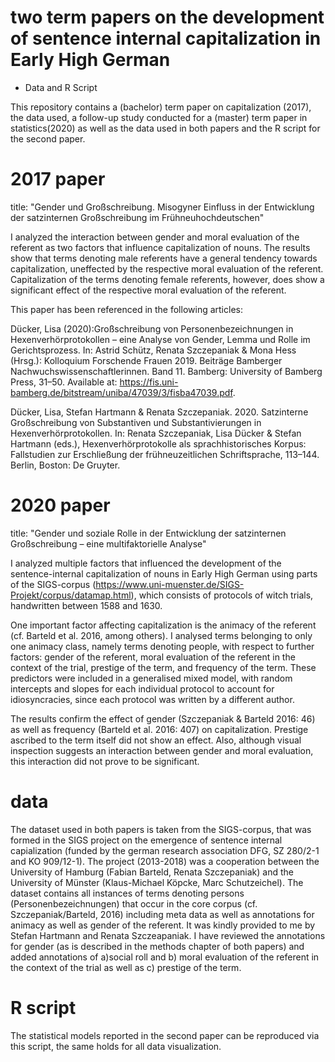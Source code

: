 # two term papers on the development of sentence internal capitalization in Early High German
+ Data and R Script

This repository contains a (bachelor) term paper on capitalization (2017), the data used, a follow-up study conducted for a (master) term paper in statistics(2020) as well as the data used in both papers and the R script for the second paper.

# 2017 paper
title: "Gender und Großschreibung. Misogyner Einfluss in der Entwicklung der satzinternen Großschreibung im Frühneuhochdeutschen"

I analyzed the interaction between gender and moral evaluation of the referent as two factors that influence capitalization of nouns. 
The results show that terms denoting male referents have a general tendency towards capitalization, uneffected by the respective moral evaluation of the referent. Capitalization of the terms denoting female referents, however, does show a significant effect of the respective moral evaluation of the referent.

This paper has been referenced in the following articles:

Dücker, Lisa (2020):Großschreibung von Personenbezeichnungen in Hexenverhörprotokollen –  eine Analyse von Gender, Lemma und Rolle im Gerichtsprozess. In: Astrid Schütz, Renata Szczepaniak & Mona Hess (Hrsg.): Kolloquium Forschende Frauen 2019. Beiträge Bamberger Nachwuchswissenschaftlerinnen. Band 11. Bamberg: University of Bamberg Press, 31–50. Available at: https://fis.uni-bamberg.de/bitstream/uniba/47039/3/fisba47039.pdf.

Dücker, Lisa, Stefan Hartmann & Renata Szczepaniak. 2020. Satzinterne Großschreibung von Substantiven und Substantivierungen in Hexenverhörprotokollen. In: Renata Szczepaniak, Lisa Dücker & Stefan Hartmann (eds.), Hexenverhörprotokolle als sprachhistorisches Korpus: Fallstudien zur Erschließung der frühneuzeitlichen Schriftsprache, 113–144. Berlin, Boston: De Gruyter.

# 2020 paper
title: "Gender und soziale Rolle in der Entwicklung der satzinternen Großschreibung –  eine multifaktorielle Analyse"

I analyzed multiple factors that influenced the development of the sentence-internal capitalization of nouns in Early High German using parts of the SIGS-corpus (https://www.uni-muenster.de/SIGS-Projekt/corpus/datamap.html), which consists of protocols of witch trials, handwritten between 1588 and 1630.

One important factor affecting capitalization is the animacy of the referent (cf. Barteld et al. 2016, among others).
I analysed terms belonging to only one animacy class, namely terms denoting people, with respect to further factors: gender of the referent, moral evaluation of the referent in the context of the trial, prestige of the term, and frequency of the term. 
These predictors were included in a generalised mixed model, with random intercepts and slopes for each individual protocol to account for idiosyncracies, since each protocol was written by a different author.

The results confirm the effect of gender (Szczepaniak & Barteld 2016: 46) as well as frequency (Barteld et al. 2016: 407) on capitalization. 
Prestige ascribed to the term itself did not show an effect. 
Also, although visual inspection suggests an interaction between gender and moral evaluation, this interaction did not prove to be significant.

# data
The dataset used in both papers is taken from the SIGS-corpus, that was formed in the SIGS project on the emergence of sentence internal capialization (funded by the german research association DFG, SZ 280/2-1 and KO 909/12-1). The project (2013-2018) was a cooperation between the University of Hamburg (Fabian Barteld, Renata Szczepaniak) and the University of Münster (Klaus-Michael Köpcke, Marc Schutzeichel).
The dataset contains all instances of terms denoting persons (Personenbezeichnungen) that occur in the core corpus (cf. Szczepaniak/Barteld, 2016) including meta data as well as annotations for animacy as well as gender of the referent. It was kindly provided to me by Stefan Hartmann and Renata Szczeapaniak. 
I have reviewed the annotations for gender (as is described in the methods chapter of both papers) and added annotations of a)social roll and b)  moral evaluation of the referent in the context of the trial as well as c) prestige of the term.

# R script
The statistical models reported in the second paper can be reproduced via this script, the same holds for all data visualization.
